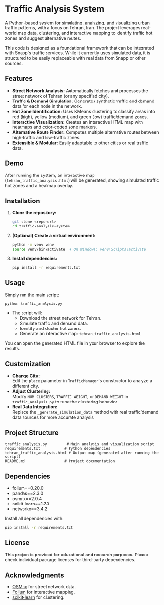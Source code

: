 # Traffic Analysis System

A Python-based system for simulating, analyzing, and visualizing urban traffic patterns, with a focus on Tehran, Iran. The project leverages real-world map data, clustering, and interactive mapping to identify traffic hot zones and suggest alternative routes.

This code is designed as a foundational framework that can be integrated with Snapp's traffic services. While it currently uses simulated data, it is structured to be easily replaceable with real data from Snapp or other sources.

## Features

- **Street Network Analysis:** Automatically fetches and processes the street network of Tehran (or any specified city).
- **Traffic & Demand Simulation:** Generates synthetic traffic and demand data for each node in the network.
- **Hot Zone Identification:** Uses KMeans clustering to classify areas into red (high), yellow (medium), and green (low) traffic/demand zones.
- **Interactive Visualization:** Creates an interactive HTML map with heatmaps and color-coded zone markers.
- **Alternative Route Finder:** Computes multiple alternative routes between high-traffic and low-traffic zones.
- **Extensible & Modular:** Easily adaptable to other cities or real traffic data.

## Demo

After running the system, an interactive map (`tehran_traffic_analysis.html`) will be generated, showing simulated traffic hot zones and a heatmap overlay.

## Installation

1. **Clone the repository:**
   ```bash
   git clone <repo-url>
   cd traffic-analysis-system
   ```

2. **(Optional) Create a virtual environment:**
   ```bash
   python -m venv venv
   source venv/bin/activate  # On Windows: venv\Scripts\activate
   ```

3. **Install dependencies:**
   ```bash
   pip install -r requirements.txt
   ```

## Usage

Simply run the main script:

```bash
python traffic_analysis.py
```

- The script will:
  - Download the street network for Tehran.
  - Simulate traffic and demand data.
  - Identify and cluster hot zones.
  - Generate an interactive map: `tehran_traffic_analysis.html`.

You can open the generated HTML file in your browser to explore the results.

## Customization

- **Change City:**  
  Edit the `place` parameter in `TrafficManager`'s constructor to analyze a different city.
- **Adjust Clustering:**  
  Modify `NUM_CLUSTERS`, `TRAFFIC_WEIGHT`, or `DEMAND_WEIGHT` in `traffic_analysis.py` to tune the clustering behavior.
- **Real Data Integration:**  
  Replace the `_generate_simulation_data` method with real traffic/demand data sources for more accurate analysis.

## Project Structure

```
traffic_analysis.py         # Main analysis and visualization script
requirements.txt           # Python dependencies
tehran_traffic_analysis.html # Output map (generated after running the script)
README.md                  # Project documentation
```

## Dependencies

- folium==0.20.0
- pandas==2.3.0
- osmnx==2.0.4
- scikit-learn==1.7.0
- networkx==3.4.2

Install all dependencies with:
```bash
pip install -r requirements.txt
```

## License

This project is provided for educational and research purposes. Please check individual package licenses for third-party dependencies.

## Acknowledgments

- [OSMnx](https://github.com/gboeing/osmnx) for street network data.
- [Folium](https://python-visualization.github.io/folium/) for interactive mapping.
- [scikit-learn](https://scikit-learn.org/) for clustering.